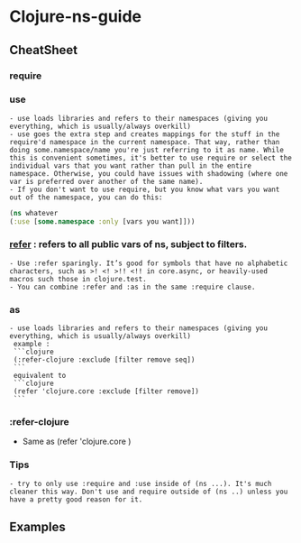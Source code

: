 # Clojure-ns-guide

## CheatSheet

### require

###  use
    - use loads libraries and refers to their namespaces (giving you everything, which is usually/always overkill)
    - use goes the extra step and creates mappings for the stuff in the require'd namespace in the current namespace. That way, rather than doing some.namespace/name you're just referring to it as name. While this is convenient sometimes, it's better to use require or select the individual vars that you want rather than pull in the entire namespace. Otherwise, you could have issues with shadowing (where one var is preferred over another of the same name).
    - If you don't want to use require, but you know what vars you want out of the namespace, you can do this:
```clojure
(ns whatever
(:use [some.namespace :only [vars you want]]))
```
  
### [refer](https://clojuredocs.org/clojure.core/refer) : refers to all public vars of ns, subject to filters. 
    - Use :refer sparingly. It’s good for symbols that have no alphabetic characters, such as >! <! >!! <!! in core.async, or heavily-used macros such those in clojure.test.
    - You can combine :refer and :as in the same :require clause.
     

### as 
    - use loads libraries and refers to their namespaces (giving you everything, which is usually/always overkill)
     example :   
     ```clojure
     (:refer-clojure :exclude [filter remove seq])
     ```
     equivalent to 
     ```clojure
     (refer 'clojure.core :exclude [filter remove])
     ```
     
### :refer-clojure 
   - Same as (refer 'clojure.core <filters>)

### Tips
    - try to only use :require and :use inside of (ns ...). It's much cleaner this way. Don't use and require outside of (ns ..) unless you have a pretty good reason for it.

## Examples 

